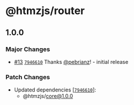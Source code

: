 # @htmzjs/router

## 1.0.0

### Major Changes

- [#13](https://github.com/htmzjs/htmz/pull/13) [`7946610`](https://github.com/htmzjs/htmz/commit/7946610ab1915609f910901bb56ada5436ee747e) Thanks [@pebrianz](https://github.com/pebrianz)! - initial release

### Patch Changes

- Updated dependencies [[`7946610`](https://github.com/htmzjs/htmz/commit/7946610ab1915609f910901bb56ada5436ee747e)]:
  - @htmzjs/core@1.0.0
